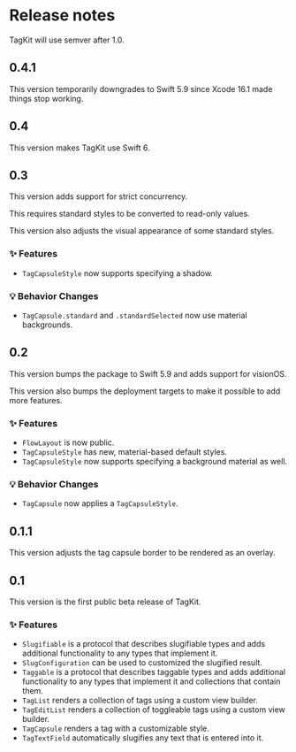 # Release notes

TagKit will use semver after 1.0.



## 0.4.1

This version temporarily downgrades to Swift 5.9 since Xcode 16.1 made things stop working.



## 0.4

This version makes TagKit use Swift 6.



## 0.3

This version adds support for strict concurrency.

This requires standard styles to be converted to read-only values.

This version also adjusts the visual appearance of some standard styles.

### ✨ Features

* `TagCapsuleStyle` now supports specifying a shadow.

### 💡 Behavior Changes

* `TagCapsule.standard` and `.standardSelected` now use material backgrounds.



## 0.2

This version bumps the package to Swift 5.9 and adds support for visionOS.

This version also bumps the deployment targets to make it possible to add more features. 

### ✨ Features

* `FlowLayout` is now public.
* `TagCapsuleStyle` has new, material-based default styles.
* `TagCapsuleStyle` now supports specifying a background material as well.

### 💡 Behavior Changes

* `TagCapsule` now applies a `TagCapsuleStyle`.



## 0.1.1

This version adjusts the tag capsule border to be rendered as an overlay. 



## 0.1

This version is the first public beta release of TagKit. 

### ✨ Features

* `Slugifiable` is a protocol that describes slugifiable types and adds additional functionality to any types that implement it.
* `SlugConfiguration` can be used to customized the slugified result.
* `Taggable` is a protocol that describes taggable types and adds additional functionality to any types that implement it and collections that contain them.
* `TagList` renders a collection of tags using a custom view builder.
* `TagEditList` renders a collection of toggleable tags using a custom view builder.
* `TagCapsule` renders a tag with a customizable style.
* `TagTextField` automatically slugifies any text that is entered into it.
